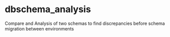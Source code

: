 # dbschema_analysis
Compare and Analysis of two schemas to find discrepancies  before schema migration between environments
